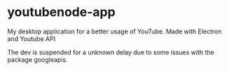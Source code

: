 # youtubenode-app
My desktop application for a better usage of YouTube. Made with Electron and Youtube API


The dev is suspended for a unknown delay due to some issues with the package googleapis.